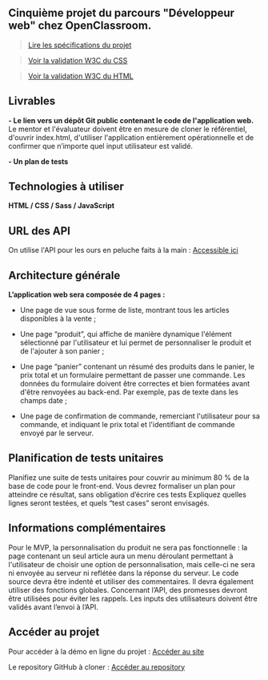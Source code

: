 ## Cinquième projet du parcours "Développeur web" chez OpenClassroom.

> [Lire les spécifications du projet](https://s3-eu-west-1.amazonaws.com/course.oc-static.com/projects/DWJ_FR_P5/P5_Spe%CC%81cifications+fonctionnelles+Orinoco.pdf)

> [Voir la validation W3C du CSS](https://jigsaw.w3.org/css-validator/validator?uri=https%3A%2F%2Fbouddhiweb.github.io%2FMagalieYa-chee-chan_5_26052021%2F&profile=css3svg&usermedium=all&warning=1&vextwarning=&lang=fr)

> [Voir la validation W3C du HTML](https://validator.w3.org/check?uri=https%3A%2F%2Fbouddhiweb.github.io%2FMagalieYa-chee-chan_5_26052021%2F&charset=%28detect+automatically%29&doctype=Inline&group=0)

## Livrables

**- Le lien vers un dépôt Git public contenant le code de l'application web.**
Le mentor et l'évaluateur doivent être en mesure de cloner le référentiel, d'ouvrir index.html, d'utiliser l'application entièrement opérationnelle et de confirmer que n’importe quel input utilisateur est validé.

**- Un plan de tests**

## Technologies à utiliser

**HTML / CSS / Sass / JavaScript**

## URL des API

On utilise l'API pour les ours en peluche faits à la main : [Accessible ici](http://localhost:3000/api/teddies)

## Architecture générale

**L’application web sera composée de 4 pages :**

- Une page de vue sous forme de liste, montrant tous les articles disponibles à la vente ;

- Une page “produit”, qui affiche de manière dynamique l'élément sélectionné par l'utilisateur et lui permet de personnaliser le produit et de l'ajouter à son panier ;

- Une page “panier” contenant un résumé des produits dans le panier, le prix total et un formulaire permettant de passer une commande. Les données du formulaire doivent être correctes et bien formatées avant d'être renvoyées au back-end. Par exemple, pas de texte dans les champs date ;

- Une page de confirmation de commande, remerciant l'utilisateur pour sa commande, et indiquant le prix total et l'identifiant de commande envoyé par le serveur.

## Planification de tests unitaires

Planifiez une suite de tests unitaires pour couvrir au minimum 80 % de la base de code pour le front-end. Vous devrez formaliser un plan pour atteindre ce résultat, sans obligation d’écrire ces tests Expliquez quelles lignes seront testées, et quels “test cases” seront envisagés.

## Informations complémentaires

Pour le MVP, la personnalisation du produit ne sera pas fonctionnelle : la page contenant un seul article aura un menu déroulant permettant à l'utilisateur de choisir une option de personnalisation, mais celle-ci ne sera ni envoyée au serveur ni reflétée dans la réponse du serveur.
Le code source devra être indenté et utiliser des commentaires. Il devra également utiliser des fonctions globales.
Concernant l’API, des promesses devront être utilisées pour éviter les rappels.
Les inputs des utilisateurs doivent être validés avant l’envoi à l’API.

## Accéder au projet

Pour accéder à la démo en ligne du projet : [Accéder au site](https://bouddhiweb.github.io/MagalieYa-chee-chan_5_26052021/)

Le repository GitHub à cloner : [Accéder au repository](https://github.com/OpenClassrooms-Student-Center/JWDP5.git)
